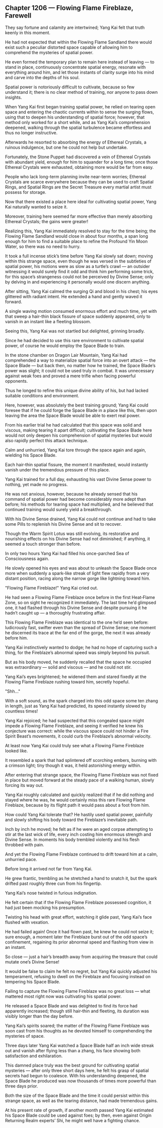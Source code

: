 ## Chapter 1206 — Flowing Flame Fireblaze, Farewell

They say fortune and calamity are intertwined; Yang Kai felt that truth keenly in this moment.

He had not expected that within the Flowing Flame Sandland there would exist such a peculiar distorted space capable of allowing him to comprehend the mysteries of spatial power.

He even formed the temporary plan to remain here instead of leaving — to stand in place, continuously concentrate spatial energy, resonate with everything around him, and let those instants of clarity surge into his mind and carve into the depths of his soul.

Spatial power is notoriously difficult to cultivate, because so few understand it; there is no clear method of training, nor anyone to pass down insights.

When Yang Kai first began training spatial power, he relied on tearing open space and entering the chaotic currents within to sense the surging flows, using that to deepen his understanding of spatial force; however, that method only worked for a short while, and as Yang Kai’s comprehension deepened, walking through the spatial turbulence became effortless and thus no longer instructive.

Afterwards he resorted to absorbing the energy of Ethereal Crystals, a ruinous indulgence, but one he could not help but undertake.

Fortunately, the Stone Puppet had discovered a vein of Ethereal Crystals with abundant yield, enough for him to squander for a long time; once those Ethereal Crystals were exhausted, obtaining more would be far from easy.

People who lack long-term planning invite near-term worries; Ethereal Crystals are scarce everywhere because they can be used to craft Spatial Rings, and Spatial Rings are the Secret Treasure every martial artist must possess for storage.

Now that there existed a place here ideal for cultivating spatial power, Yang Kai naturally wanted to seize it.

Moreover, training here seemed far more effective than merely absorbing Ethereal Crystals; the gains were greater!

Realizing this, Yang Kai immediately resolved to stay for the time being; the Flowing Flame Sandland would close in about four months, a span long enough for him to find a suitable place to refine the Profound Yin Moon Water, so there was no need to hurry.

It took a full incense stick’s time before Yang Kai slowly sat down; moving within this strange space, even though he was versed in the subtleties of spatial power, his motions were as slow as a turtle’s crawl — an outsider witnessing it would surely find it odd and think him performing some trick, for this space’s strangeness could not be perceived by Divine Sense; only by delving in and experiencing it personally would one discern anything.

After sitting, Yang Kai calmed the surging Qi and blood in his chest; his eyes glittered with radiant intent. He extended a hand and gently waved it forward.

A single waving motion consumed enormous effort and much time, yet with that sweep a hair-thin black fissure of space suddenly appeared, only to vanish in an instant like a fleeting blossom.

Seeing this, Yang Kai was not startled but delighted, grinning broadly.

Since he had decided to use this rare environment to cultivate spatial power, of course he would employ the Space Blade to train.

In the stone chamber on Dragon Lair Mountain, Yang Kai had comprehended a way to materialize spatial force into an overt attack — the Space Blade — but back then, no matter how he trained, the Space Blade’s power was slight; it could not be used truly in combat. It was unnecessary against weak foes and proved a mere trifle when facing powerful opponents.

Thus he longed to refine this unique divine ability of his, but had lacked suitable conditions and environment.

Here, however, was absolutely the best training ground; Yang Kai could foresee that if he could forge the Space Blade in a place like this, then upon leaving the area the Space Blade would be able to exert real power.

From his earlier trial he had calculated that this space was solid and viscous, making tearing it apart difficult; cultivating the Space Blade here would not only deepen his comprehension of spatial mysteries but would also rapidly perfect this attack technique.

Calm and unhurried, Yang Kai tore through the space again and again, wielding his Space Blade.

Each hair‑thin spatial fissure, the moment it manifested, would instantly vanish under the tremendous pressure of this place.

Yang Kai trained for a full day, exhausting his vast Divine Sense power to nothing, yet made no progress.

He was not anxious, however, because he already sensed that his command of spatial power had become considerably more adept than before; his methods for tearing space had multiplied, and he believed that continued training would surely yield a breakthrough.

With his Divine Sense drained, Yang Kai could not continue and had to take some Pills to replenish his Divine Sense and sit to recover.

Though the Warm Spirit Lotus was still evolving, its restorative and nourishing effects on his Divine Sense had not diminished; if anything, it seemed a touch stronger than before.

In only two hours Yang Kai had filled his once-parched Sea of Consciousness again.

He slowly opened his eyes and was about to unleash the Space Blade once more when suddenly a spark-like streak of light flew rapidly from a very distant position, racing along the narrow gorge like lightning toward him.

"Flowing Flame Fireblaze!" Yang Kai cried out.

He had seen a Flowing Flame Fireblaze once before in the first Heat‑Flame Zone, so on sight he recognized it immediately. The last time he’d glimpsed one, it had flashed through his Divine Sense and despite pursuing it he hadn’t caught up — a thoroughly frustrating affair.

This Flowing Flame Fireblaze was identical to the one he’d seen before: ludicrously fast, swifter even than the spread of Divine Sense; one moment he discerned its trace at the far end of the gorge, the next it was already before him.

Yang Kai instinctively wanted to dodge; he had no hope of capturing such a thing, for the Fireblaze’s abnormal speed was simply beyond his pursuit.

But as his body moved, he suddenly recalled that the space he occupied was extraordinary — solid and viscous — and he could not stir.

Yang Kai’s eyes brightened; he widened them and stared fixedly at the Flowing Flame Fireblaze rushing toward him, secretly hopeful.

"Shh..."

With a soft sound, as the spark charged into this odd space some ten zhang in length, just as Yang Kai had predicted, its speed instantly slowed by countless times!

Yang Kai rejoiced; he had suspected that this congealed space might impede a Flowing Flame Fireblaze, and seeing it verified he knew his conjecture was correct: while the viscous space could not hinder a Fire Spirit Beast’s movements, it could curb the Fireblaze’s abnormal velocity.

At least now Yang Kai could truly see what a Flowing Flame Fireblaze looked like.

It resembled a spark that had splintered off scorching embers, burning with a crimson light; tiny though it was, it held astonishing energy within.

After entering that strange space, the Flowing Flame Fireblaze was not fixed in place but moved forward at the steady pace of a walking human, slowly forcing its way out.

Yang Kai roughly calculated and quickly realized that if he did nothing and stayed where he was, he would certainly miss this rare Flowing Flame Fireblaze, because by its flight path it would pass about a foot from him.

How could Yang Kai tolerate that? He hastily used spatial power, painfully and slowly shifting his body toward the Fireblaze’s inevitable path.

Inch by inch he moved; he felt as if he were an aged corpse attempting to stir at the last wick of life, every inch costing him enormous strength and Divine Sense. In moments his body trembled violently and his flesh throbbed with pain.

And yet the Flowing Flame Fireblaze continued to drift toward him at a calm, unhurried pace.

Before long it arrived not far from Yang Kai.

He grew frantic, trembling as he stretched a hand to snatch it, but the spark drifted past roughly three cun from his fingertip.

Yang Kai’s nose twisted in furious indignation.

He felt certain that if the Flowing Flame Fireblaze possessed cognition, it had just been mocking his presumption.

Twisting his head with great effort, watching it glide past, Yang Kai’s face flushed with vexation.

He had failed again! Once it had flown past, he knew he could not seize it; sure enough, a moment later the Fireblaze burst out of the odd space’s confinement, regaining its prior abnormal speed and flashing from view in an instant.

So close — just a hair’s breadth away from acquiring the treasure that could mutate one’s Divine Sense!

It would be false to claim he felt no regret, but Yang Kai quickly adjusted his temperament, refusing to dwell on the Fireblaze and focusing instead on tempering his Space Blade.

Failing to capture the Flowing Flame Fireblaze was no great loss — what mattered most right now was cultivating his spatial power.

He released a Space Blade and was delighted to find its force had apparently increased; though still hair‑thin and fleeting, its duration was visibly longer than the day before.

Yang Kai’s spirits soared; the matter of the Flowing Flame Fireblaze was soon cast from his thoughts as he devoted himself to comprehending the mysteries of space.

Three days later Yang Kai watched a Space Blade half an inch wide streak out and vanish after flying less than a zhang, his face showing both satisfaction and exhilaration.

This damned place truly was the best ground for cultivating spatial mysteries — after only three short days here, he felt his grasp of spatial secrets had begun to coalesce. With his understanding deepened, the Space Blade he produced was now thousands of times more powerful than three days prior.

Both the size of the Space Blade and the time it could persist within this strange space, as well as the tearing distance, had made tremendous gains.

At his present rate of growth, if another month passed Yang Kai estimated his Space Blade could be used against foes; by then, even against Origin Returning Realm experts’ Shi, he might well have a fighting chance.